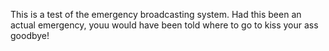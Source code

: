 This is a test of the emergency broadcasting system.  Had this been an actual emergency, youu would have been told where to go to kiss your ass goodbye!